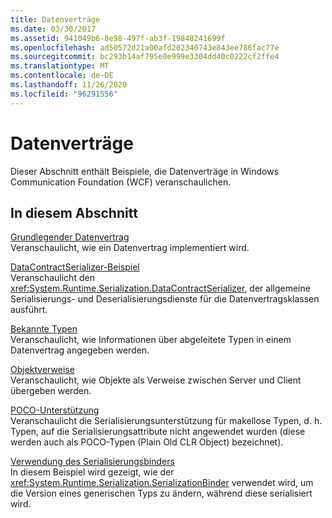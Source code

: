 ```yaml
---
title: Datenverträge
ms.date: 03/30/2017
ms.assetid: 941049b6-8e98-497f-ab3f-19848241699f
ms.openlocfilehash: ad50572d21a00afd202340743e843ee786fac77e
ms.sourcegitcommit: bc293b14af795e0e999e3304dd40c0222cf2ffe4
ms.translationtype: MT
ms.contentlocale: de-DE
ms.lasthandoff: 11/26/2020
ms.locfileid: "96291556"
---
```

# <a name="data-contracts"></a>Datenverträge

Dieser Abschnitt enthält Beispiele, die Datenverträge in Windows Communication Foundation (WCF) veranschaulichen.  
  
## <a name="in-this-section"></a>In diesem Abschnitt  

 [Grundlegender Datenvertrag](basic-data-contract.md)  
 Veranschaulicht, wie ein Datenvertrag implementiert wird.  
  
 [DataContractSerializer-Beispiel](datacontractserializer-sample.md)  
 Veranschaulicht den <xref:System.Runtime.Serialization.DataContractSerializer>, der allgemeine Serialisierungs- und Deserialisierungsdienste für die Datenvertragsklassen ausführt.  
  
 [Bekannte Typen](known-types.md)  
 Veranschaulicht, wie Informationen über abgeleitete Typen in einem Datenvertrag angegeben werden.  
  
 [Objektverweise](object-references.md)  
 Veranschaulicht, wie Objekte als Verweise zwischen Server und Client übergeben werden.  
  
 [POCO-Unterstützung](poco-support.md)  
 Veranschaulicht die Serialisierungsunterstützung für makellose Typen, d. h. Typen, auf die Serialisierungsattribute nicht angewendet wurden (diese werden auch als POCO-Typen (Plain Old CLR Object) bezeichnet).  
  
 [Verwendung des Serialisierungsbinders](usage-of-serialization-binder.md)  
 In diesem Beispiel wird gezeigt, wie der <xref:System.Runtime.Serialization.SerializationBinder> verwendet wird, um die Version eines generischen Typs zu ändern, während diese serialisiert wird.
